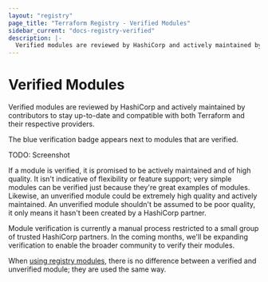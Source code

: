 ```yaml
---
layout: "registry"
page_title: "Terraform Registry - Verified Modules"
sidebar_current: "docs-registry-verified"
description: |-
  Verified modules are reviewed by HashiCorp and actively maintained by contributors to stay up-to-date and compatible with both Terraform and their respective providers.
---
```


# Verified Modules

Verified modules are reviewed by HashiCorp and actively maintained by
contributors to stay up-to-date and compatible with both Terraform and
their respective providers.

The blue verification badge appears next to modules that are verified.

TODO: Screenshot

If a module is verified, it is promised to be actively maintained and of
high quality. It isn't indicative of flexibility or feature support; very
simple modules can be verified just because they're great examples of modules.
Likewise, an unverified module could be extremely high quality and actively
maintained. An unverified module shouldn't be assumed to be poor quality, it
only means it hasn't been created by a HashiCorp partner.

Module verification is currently a manual process restricted to a small group
of trusted HashiCorp partners. In the coming months, we'll be expanding
verification to enable the broader community to verify their modules.

When [using registry modules](/docs/registry/modules/use.html), there is no
difference between a verified and unverified module; they are used the same
way.
